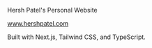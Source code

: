 Hersh Patel's Personal Website

www.hershpatel.com

Built with Next.js, Tailwind CSS, and TypeScript.

